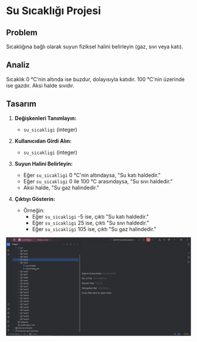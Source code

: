 # Su Sıcaklığı Projesi

## Problem

Sıcaklığına bağlı olarak suyun fiziksel halini belirleyin (gaz, sıvı veya katı).

## Analiz

Sıcaklık 0 °C'nin altında ise buzdur, dolayısıyla katıdır. 100 °C'nin üzerinde ise gazdır. Aksi halde sıvıdır.

## Tasarım

1. **Değişkenleri Tanımlayın:**
    - `su_sicakligi` (integer)

2. **Kullanıcıdan Girdi Alın:**
    - `su_sicakligi` (integer)

3. **Suyun Halini Belirleyin:**
    - Eğer `su_sicakligi` 0 °C'nin altındaysa, "Su katı haldedir."
    - Eğer `su_sicakligi` 0 ile 100 °C arasındaysa, "Su sıvı haldedir."
    - Aksi halde, "Su gaz halindedir."

4. **Çıktıyı Gösterin:**
    - Örneğin:
        - Eğer `su_sicakligi` -5 ise, çıktı "Su katı haldedir."
        - Eğer `su_sicakligi` 25 ise, çıktı "Su sıvı haldedir."
        - Eğer `su_sicakligi` 105 ise, çıktı "Su gaz halindedir."

![SuyunHalleri.gif](SuyunHalleri.gif)